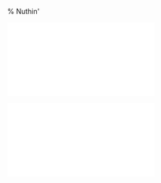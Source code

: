 % Nuthin'

![Un exemple de dessin TikZ](images/tikz-picture.tex)

![Une image conçue en Python (Matplotlib)](images/low-pass.py)